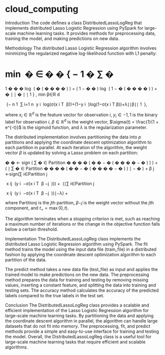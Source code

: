 # cloud_computing

Introduction
The code defines a class DistributedLassoLogReg that implements distributed Lasso Logistic Regression using PySpark for large-scale machine learning tasks. It provides methods for preprocessing data, training the model, and making predictions on new data.

Methodology
The distributed Lasso Logistic Regression algorithm involves minimizing the regularized negative log-likelihood function with L1 penalty:

min
⁡
�
∈
�
�
{
−
1
�
∑
�
=
1
�
�
�
log
⁡
(
�
(
�
�
�
�
)
)
+
(
1
−
�
�
)
log
⁡
(
1
−
�
(
�
�
�
�
)
)
+
�
∣
∣
�
∣
∣
1
}
,
min 
β∈R 
d
 
​
 {− 
n
1
​
 ∑ 
i=1
n
​
 y 
i
​
 log(σ(x 
i
T
​
 β))+(1−y 
i
​
 )log(1−σ(x 
i
T
​
 β))+λ∣∣β∣∣ 
1
​
 },

where $x_i \in \mathbb{R}^d$ is the feature vector for observation $i$, $y_i \in {-1, 1}$ is the binary label for observation $i$, $\beta \in \mathbb{R}^d$ is the weight vector, $\sigma(t) = \frac{1}{1 + e^{-t}}$ is the sigmoid function, and $\lambda$ is the regularization parameter.

The distributed implementation involves partitioning the data into $p$ partitions and applying the coordinate descent optimization algorithm to each partition in parallel. At each iteration of the algorithm, the weight vector $\beta$ is updated by solving a Lasso problem on each partition:

�
�
←
sign
(
∑
�
∈
Partition
�
�
�
�
(
�
�
−
�
(
�
�
�
�
−
�
)
)
)
+
(
∣
∑
�
∈
Partition
�
�
�
�
(
�
�
−
�
(
�
�
�
�
−
�
)
)
∣
−
�
)
+
β 
j
​
 ←sign(∑ 
i∈Partition 
j
​
 
​
 x 
ij
​
 (y 
i
​
 −σ(x 
i
T
​
 β 
−j
​
 ))) 
+
​
 (∣∑ 
i∈Partition 
j
​
 
​
 x 
ij
​
 (y 
i
​
 −σ(x 
i
T
​
 β 
−j
​
 ))∣−λ) 
+
​
 

where $\text{Partition}j$ is the $j$th partition, $\beta{-j}$ is the weight vector without the $j$th component, and $t_+ = \max(0, t)$.

The algorithm terminates when a stopping criterion is met, such as reaching a maximum number of iterations or the change in the objective function falls below a certain threshold.

Implementation
The DistributedLassoLogReg class implements the distributed Lasso Logistic Regression algorithm using PySpark. The fit method trains the model using the input data file (train_file) in a distributed fashion by applying the coordinate descent optimization algorithm to each partition of the data.

The predict method takes a new data file (test_file) as input and applies the trained model to make predictions on the new data. The preprocessing method prepares the data for training and testing by removing missing values, inserting a constant feature, and splitting the data into training and testing sets. The accuracy method calculates the accuracy of the predicted labels compared to the true labels in the test set.

Conclusion
The DistributedLassoLogReg class provides a scalable and efficient implementation of the Lasso Logistic Regression algorithm for large-scale machine learning tasks. By partitioning the data and applying the coordinate descent algorithm in parallel, the algorithm can handle large datasets that do not fit into memory. The preprocessing, fit, and predict methods provide a simple and easy-to-use interface for training and testing the model. Overall, the DistributedLassoLogReg class is a useful tool for large-scale machine learning tasks that require efficient and scalable algorithms.

